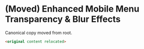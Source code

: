 # (Moved) Enhanced Mobile Menu Transparency & Blur Effects

Canonical copy moved from root.

````markdown
<original content relocated>
````
